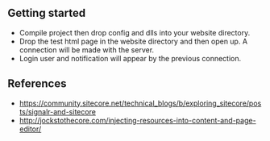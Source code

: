 ## Getting started

* Compile project then drop config and dlls into your website directory.
* Drop the test html page in the website directory and then open up. A connection will be made with the server.
* Login user and notification will appear by the previous connection.

## References
 * https://community.sitecore.net/technical_blogs/b/exploring_sitecore/posts/signalr-and-sitecore
 * http://jockstothecore.com/injecting-resources-into-content-and-page-editor/